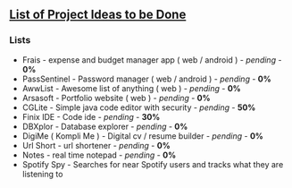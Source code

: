 ## [List of Project Ideas to be Done](https://ariyanas.github.io/project-todos/)



### Lists
  * Frais - expense and budget manager app ( web / android ) - *pending* - **0%**
  * PassSentinel - Password manager ( web / android ) - *pending* - **0%**
  * AwwList - Awesome list of anything ( web ) - *pending* - **0%**
  * Arsasoft - Portfolio website ( web ) - *pending* - **0%**
  * CGLite - Simple java code editor with security - *pending* - **50%**
  * Finix IDE - Code ide - *pending* - **30%**
  * DBXplor - Database explorer - *pending* - **0%**
  * DigiMe ( Kompli Me ) - Digital cv / resume builder - *pending* - **0%**
  * Url Short - url shortener - *pending* - **0%**
  * Notes - real time notepad - *pending* - **0%**
  * Spotify Spy - Searches for near Spotify users and tracks what they are listening to
